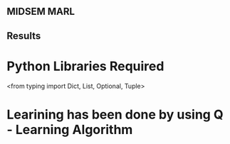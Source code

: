 ## MIDSEM MARL
## Results
# Python Libraries Required 

<from typing import Dict, List, Optional, Tuple>

<import gymnasium as gym>

<import numpy as np>

<from numpy import typing as npt>

<from modified_tsp import ModTSP> 

<import matplotlib.pyplot as plt>

# Learining has been done by using Q - Learning Algorithm
